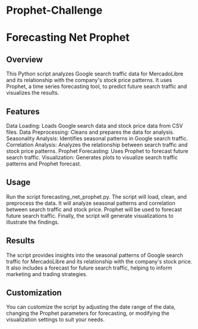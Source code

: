 # Prophet-Challenge

# Forecasting Net Prophet

## Overview
This Python script analyzes Google search traffic data for MercadoLibre and its relationship with the company's stock price patterns. It uses Prophet, a time series forecasting tool, to predict future search traffic and visualizes the results.

## Features
Data Loading: Loads Google search data and stock price data from CSV files.
Data Preprocessing: Cleans and prepares the data for analysis.
Seasonality Analysis: Identifies seasonal patterns in Google search traffic.
Correlation Analysis: Analyzes the relationship between search traffic and stock price patterns.
Prophet Forecasting: Uses Prophet to forecast future search traffic.
Visualization: Generates plots to visualize search traffic patterns and Prophet forecast.

## Usage
Run the script forecasting_net_prophet.py.
The script will load, clean, and preprocess the data.
It will analyze seasonal patterns and correlation between search traffic and stock price.
Prophet will be used to forecast future search traffic.
Finally, the script will generate visualizations to illustrate the findings.

## Results
The script provides insights into the seasonal patterns of Google search traffic for MercadoLibre and its relationship with the company's stock price.
It also includes a forecast for future search traffic, helping to inform marketing and trading strategies.

## Customization
You can customize the script by adjusting the date range of the data, changing the Prophet parameters for forecasting, or modifying the visualization settings to suit your needs.